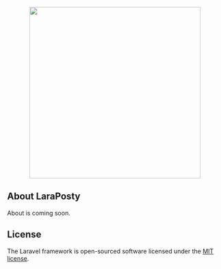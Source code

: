 <p align="center"><a href="https://laravel.com" target="_blank"><img src="https://raw.githubusercontent.com/laravel/art/master/logo-lockup/5%20SVG/2%20CMYK/1%20Full%20Color/laravel-logolockup-cmyk-red.svg" width="400"></a></p>

## About LaraPosty
About is coming soon.

## License

The Laravel framework is open-sourced software licensed under the [MIT license](https://opensource.org/licenses/MIT).
